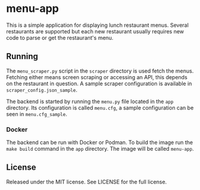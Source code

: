 # menu-app
This is a simple application for displaying lunch restaurant menus.
Several restaurants are supported but each new restaurant usually requires new
code to parse or get the restaurant's menu.

## Running
The `menu_scraper.py` script in the `scraper` directory is used fetch the menus.
Fetching either means screen scraping or accessing an API, this depends on
the restaurant in question. A sample scraper configuration is available in
`scraper_config.json_sample`.

The backend is started by running the `menu.py` file located in the `app`
directory. Its configuration is called `menu.cfg`, a sample configuration can
be seen in `menu.cfg_sample`.

### Docker
The backend can be run with Docker or Podman. To build the image run the
`make build` command in the `app` directory. The image will be called `menu-app`.

## License
Released under the MIT license. See LICENSE for the full license.
